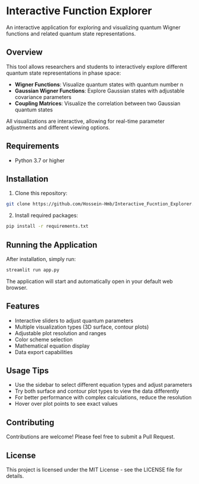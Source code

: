 # Interactive Function Explorer

An interactive application for exploring and visualizing quantum Wigner functions and related quantum state representations.

## Overview

This tool allows researchers and students to interactively explore different quantum state representations in phase space:

- **Wigner Functions**: Visualize quantum states with quantum number n
- **Gaussian Wigner Functions**: Explore Gaussian states with adjustable covariance parameters
- **Coupling Matrices**: Visualize the correlation between two Gaussian quantum states

All visualizations are interactive, allowing for real-time parameter adjustments and different viewing options.

## Requirements

- Python 3.7 or higher

## Installation

1. Clone this repository:

```bash
git clone https://github.com/Hossein-Hmb/Interactive_Fucntion_Explorer.git && cd Interactive_Fucntion_Explorer
```

2. Install required packages:

```bash
pip install -r requirements.txt
```

## Running the Application

After installation, simply run:

```bash
streamlit run app.py
```

The application will start and automatically open in your default web browser.

## Features

- Interactive sliders to adjust quantum parameters
- Multiple visualization types (3D surface, contour plots)
- Adjustable plot resolution and ranges
- Color scheme selection
- Mathematical equation display
- Data export capabilities

## Usage Tips

- Use the sidebar to select different equation types and adjust parameters
- Try both surface and contour plot types to view the data differently
- For better performance with complex calculations, reduce the resolution
- Hover over plot points to see exact values

## Contributing

Contributions are welcome! Please feel free to submit a Pull Request.

## License

This project is licensed under the MIT License - see the LICENSE file for details.
